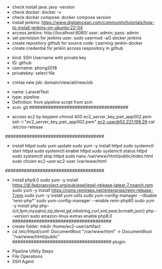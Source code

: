 - check install java: java -version
- check docker: docker -v
- check docker compose: docker compose version
- install jenkins: https://www.digitalocean.com/community/tutorials/how-to-install-jenkins-on-ubuntu-22-04
- access jenkins: http://localhost:8080/ user: admin; pass: admin
- set permision for jenkins user: sudo usermod -aG docker jenkins
- create repository github for source code: Learning-jenkin-docker
- create credential for jenkin access respository in github
+ kind: SSH Username with private key
+ ID: github
+ username: phong2018
+ privatekey: select file
- cretae new job: domain/view/all/newJob
+ name: LaravelTest
+ type: pipeline
+ Definition: from pipeline script from scm
+ scm: git 
#####################################
- access ec2 by keypem
chmod 400 ec2_server_key_pair_app002.pem
ssh -i "ec2_server_key_pair_app002.pem" ec2-user@52.221.199.29
cat /etc/os-release

#####################################
- install httpd 
sudo yum update
sudo yum -y install httpd
sudo systemctl start httpd
sudo systemctl enable httpd
sudo systemctl status httpd  
sudo systemctl stop httpd
sudo nano /var/www/html/public/index.html
sudo chown ec2-user:ec2-user /var/www/html

#####################################
- install php9.0
sudo yum -y install https://dl.fedoraproject.org/pub/epel/epel-release-latest-7.noarch.rpm
sudo yum -y install https://rpms.remirepo.net/enterprise/remi-release-7.rpm
sudo yum -y install yum-utils
sudo yum-config-manager --disable 'remi-php*'
sudo yum-config-manager --enable remi-php80
sudo yum -y install php php-{cli,fpm,mysqlnd,zip,devel,gd,mbstring,curl,xml,pear,bcmath,json}
php --version
sudo amazon-linux-extras enable php8.0
#####################################
- create folder: mkdir /home/ec2-user/artifact
- cd /etc/httpd/conf: DocumentRoot "/var/www/html" -> DocumentRoot "/var/www/html/public"
#####################################
plugin: 
+ Pipeline Utility Steps
+ File Operations
+ SSH Agent